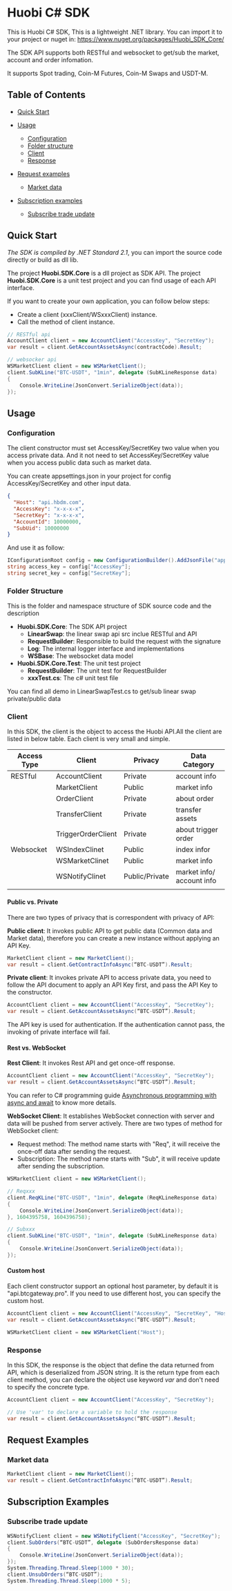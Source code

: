 # Huobi C# SDK

This is Huobi C# SDK, This is a lightweight .NET library.
You can import it to your project or nuget in: https://www.nuget.org/packages/Huobi_SDK_Core/

The SDK API supports both RESTful and websocket to get/sub the market, account and order infomation.

It supports Spot trading, Coin-M Futures, Coin-M Swaps and USDT-M.

## Table of Contents

- [Quick Start](#Quick-Start)

- [Usage](#Usage)

  - [Configuration](#Configuration)
  - [Folder structure](#Folder-Structure)
  - [Client](#Client)
  - [Response](#Response)
  
- [Request examples](#Request-examples)
  - [Market data](#Market-data)

- [Subscription examples](#Subscription-examples)
  - [Subscribe trade update](#Subscribe-trade-update)

  

## Quick Start

*The SDK is compiled by .NET Standard 2.1*, you can import the source code directly or build as dll lib.

The project **Huobi.SDK.Core** is a dll project as SDK API.
The project **Huobi.SDK.Core** is a unit test project and you can find usage of each API interface.

If you want to create your own application, you can follow below steps:

* Create a client (xxxClient/WSxxxClient) instance.
* Call the method of client instance.

```csharp
// RESTful api
AccountClient client = new AccountClient("AccessKey", "SecretKey");
var result = client.GetAccountAssetsAsync(contractCode).Result;

// websocker api
WSMarketClient client = new WSMarketClient();
client.SubKLine("BTC-USDT", "1min", delegate (SubKLineResponse data)
{
    Console.WriteLine(JsonConvert.SerializeObject(data));
});
```

## Usage

### Configuration

The client constructor must set AccessKey/SecretKey two value when you access private data. And it not need to set AccessKey/SecretKey value when you access public data such as market data.

You can create appsettings.json in your project for config AccessKey/SecretKey and other input data.

```json
{
  "Host": "api.hbdm.com",
  "AccessKey": "x-x-x-x",
  "SecretKey": "x-x-x-x",
  "AccountId": 10000000,
  "SubUid": 10000000
}
```

And use it as follow:
```csharp
IConfigurationRoot config = new ConfigurationBuilder().AddJsonFile("appsettings.json").Build();
string access_key = config["AccessKey"];
string secret_key = config["SecretKey"];
 ```

### Folder Structure

This is the folder and namespace structure of SDK source code and the description

- **Huobi.SDK.Core**: The SDK API project
  - **LinearSwap**: the linear swap api src inclue RESTful and API
  - **RequestBuilder**: Responsible to build the request with the signature
  - **Log**: The internal logger interface and implementations
  - **WSBase**: The websocket data model
- **Huobi.SDK.Core.Test**: The unit test project
  - **RequestBuilder**: The unit test for RequestBuilder
  - **xxxTest.cs**: The c# unit test file

You can find all demo in LinearSwapTest.cs to get/sub linear swap private/public data

### Client

In this SDK, the client is the object to access the Huobi API.All the client are listed in below table. Each client is very small and simple.

| Access Type | Client | Privacy | Data Category  |
| ----------- | -------| ------- | ------------ |
| RESTful     | AccountClient | Private | account info |
|             | MarketClient | Public | market info |
|             | OrderClient | Private | about order |
|             | TransferClient | Private | transfer assets |
|             | TriggerOrderClient | Private | about trigger order |
| Websocket   | WSIndexClinet | Public | index infor |
|             | WSMarketClinet | Public | market info |
|             | WSNotifyClinet | Public/Private | market info/ account info |
|             |                |         |              |

#### Public vs. Private

There are two types of privacy that is correspondent with privacy of API:

**Public client**: It invokes public API to get public data (Common data and Market data), therefore you can create a new instance without applying an API Key.

```csharp
MarketClient client = new MarketClient();
var result = client.GetContractInfoAsync(“BTC-USDT”).Result;
```

**Private client**: It invokes private API to access private data, you need to follow the API document to apply an API Key first, and pass the API Key to the constructor.

```csharp
AccountClient client = new AccountClient("AccessKey", "SecretKey");
var result = client.GetAccountAssetsAsync(“BTC-USDT”).Result;
```

The API key is used for authentication. If the authentication cannot pass, the invoking of private interface will fail.

#### Rest vs. WebSocket

**Rest Client**: It invokes Rest API and get once-off response.

```csharp
AccountClient client = new AccountClient("AccessKey", "SecretKey");
var result = client.GetAccountAssetsAsync(“BTC-USDT”).Result;
```

You can refer to C# programming guide [Asynchronous programming with async and await](https://docs.microsoft.com/en-us/dotnet/csharp/programming-guide/concepts/async/) to know more details.

**WebSocket Client**: It establishes WebSocket connection with server and data will be pushed from server actively. There are two types of method for WebSocket client:

- Request method: The method name starts with "Req", it will receive the once-off data after sending the request.
- Subscription: The method name starts with "Sub", it will receive update after sending the subscription.

```csharp
WSMarketClient client = new WSMarketClient();

// Reqxxx
client.ReqKLine("BTC-USDT", "1min", delegate (ReqKLineResponse data)
{
    Console.WriteLine(JsonConvert.SerializeObject(data));
}, 1604395758, 1604396758);

// Subxxx
client.SubKLine("BTC-USDT", "1min", delegate (SubKLineResponse data)
{
    Console.WriteLine(JsonConvert.SerializeObject(data));
});
```

#### Custom host

Each client constructor support an optional host parameter, by default it is "api.btcgateway.pro". If you need to use different host, you can specify the custom host. 

```csharp
AccountClient client = new AccountClient("AccessKey", "SecretKey", "Host");
var result = client.GetAccountAssetsAsync(“BTC-USDT”).Result;

WSMarketClient client = new WSMarketClient("Host");
```

### Response

In this SDK, the response is the object that define the data returned from API, which is deserialized from JSON string. It is the return type from each client method, you can declare the object use keyword *var* and don't need to specify the concrete type.

```csharp
AccountClient client = new AccountClient("AccessKey", "SecretKey");

// Use 'var' to declare a variable to hold the response
var result = client.GetAccountAssetsAsync(“BTC-USDT”).Result;
```

## Request Examples
### Market data
```csharp
MarketClient client = new MarketClient();
var result = client.GetContractInfoAsync(“BTC-USDT”).Result;
```

## Subscription Examples
### Subscribe trade update
```csharp
WSNotifyClient client = new WSNotifyClient("AccessKey", "SecretKey");
client.SubOrders(“BTC-USDT”, delegate (SubOrdersResponse data)
{
    Console.WriteLine(JsonConvert.SerializeObject(data));
});
System.Threading.Thread.Sleep(1000 * 30);
client.UnsubOrders(“BTC-USDT”);
System.Threading.Thread.Sleep(1000 * 5);
```